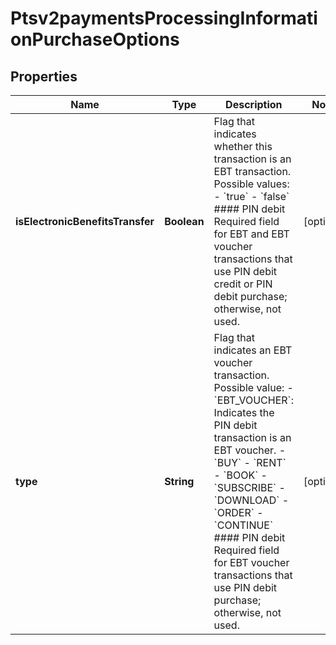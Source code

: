 
# Ptsv2paymentsProcessingInformationPurchaseOptions

## Properties
Name | Type | Description | Notes
------------ | ------------- | ------------- | -------------
**isElectronicBenefitsTransfer** | **Boolean** | Flag that indicates whether this transaction is an EBT transaction. Possible values: - &#x60;true&#x60; - &#x60;false&#x60;  #### PIN debit Required field for EBT and EBT voucher transactions that use PIN debit credit or PIN debit purchase; otherwise, not used.  |  [optional]
**type** | **String** | Flag that indicates an EBT voucher transaction. Possible value: - &#x60;EBT_VOUCHER&#x60;: Indicates the PIN debit transaction is an EBT voucher. - &#x60;BUY&#x60; - &#x60;RENT&#x60; - &#x60;BOOK&#x60; - &#x60;SUBSCRIBE&#x60; - &#x60;DOWNLOAD&#x60; - &#x60;ORDER&#x60; - &#x60;CONTINUE&#x60;  #### PIN debit Required field for EBT voucher transactions that use PIN debit purchase; otherwise, not used.  |  [optional]



